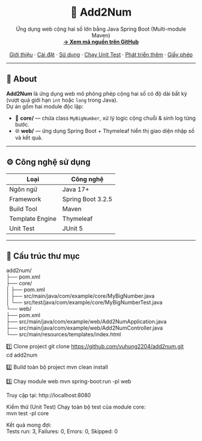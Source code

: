 <a name="readme-top"></a>

<div align="center">
  <h1 align="center">🧮 Add2Num</h1>
  <p align="center">
    Ứng dụng web cộng hai số lớn bằng Java Spring Boot (Multi-module Maven)
    <br />
    <a href="https://github.com/vuhung2204/add2num"><strong>→ Xem mã nguồn trên GitHub</strong></a>
    <br />
    <br />
    <a href="#about">Giới thiệu</a> ·
    <a href="#install">Cài đặt</a> ·
    <a href="#usage">Sử dụng</a> ·
    <a href="#test">Chạy Unit Test</a> ·
    <a href="#roadmap">Phát triển thêm</a> ·
    <a href="#license">Giấy phép</a>
  </p>
</div>

---

## 🧩 About <a name="about"></a>

**Add2Num** là ứng dụng web mô phỏng phép cộng hai số có độ dài bất kỳ (vượt quá giới hạn `int` hoặc `long` trong Java).  
Dự án gồm hai module độc lập:

- 🧠 **core/** — chứa class `MyBigNumber`, xử lý logic cộng chuỗi & sinh log từng bước.  
- 🌐 **web/** — ứng dụng Spring Boot + Thymeleaf hiển thị giao diện nhập số và kết quả.

---

## ⚙️ Công nghệ sử dụng

| Loại | Công nghệ |
|------|------------|
| Ngôn ngữ | Java 17+ |
| Framework | Spring Boot 3.2.5 |
| Build Tool | Maven |
| Template Engine | Thymeleaf |
| Unit Test | JUnit 5 |

---

## 📁 Cấu trúc thư mục

add2num/ <br />
├── pom.xml  <br />
├── core/ <br />
│   ├── pom.xml <br />
│   ├── src/main/java/com/example/core/MyBigNumber.java <br />
│   └── src/test/java/com/example/core/MyBigNumberTest.java <br />
└── web/ <br />
    ├── pom.xml <br />
    ├── src/main/java/com/example/web/Add2NumApplication.java <br />
    ├── src/main/java/com/example/web/Add2NumController.java <br />
    └── src/main/resources/templates/index.html <br />


1️⃣ Clone project
git clone https://github.com/vuhung2204/add2num.git
<br />
cd add2num

2️⃣ Build toàn bộ project
mvn clean install

3️⃣ Chạy module web
mvn spring-boot:run -pl web

Truy cập tại: http://localhost:8080

Kiểm thử (Unit Test) <a name="test"></a>
Chạy toàn bộ test của module core: <br />
mvn test -pl core

Kết quả mong đợi: <br />
Tests run: 3, Failures: 0, Errors: 0, Skipped: 0
